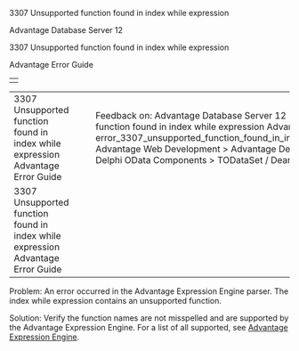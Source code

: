 3307 Unsupported function found in index while expression




Advantage Database Server 12  

3307 Unsupported function found in index while expression

Advantage Error Guide

|  |
| --- |
|  |

|  |  |  |  |  |
| --- | --- | --- | --- | --- |
| 3307 Unsupported function found in index while expression  Advantage Error Guide |  |  | Feedback on: Advantage Database Server 12 - 3307 Unsupported function found in index while expression Advantage Error Guide error\_3307\_unsupported\_function\_found\_in\_index\_while\_expression Advantage Web Development > Advantage Delphi OData Client > Delphi OData Components > TODataSet / Dear Support Staff, |  |
| 3307 Unsupported function found in index while expression  Advantage Error Guide |  |  |  |  |

Problem: An error occurred in the Advantage Expression Engine parser. The index while expression contains an unsupported function.

Solution: Verify the function names are not misspelled and are supported by the Advantage Expression Engine. For a list of all supported, see [Advantage Expression Engine](master_advantage_expression_engine.htm).